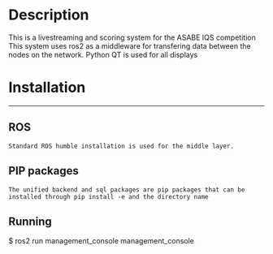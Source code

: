 # Description
This is a livestreaming and scoring system for the ASABE IQS competition
This system uses ros2 as a middleware for transfering data between the nodes on the network.
Python QT is used for all displays

# Installation
-------------
## ROS
    Standard ROS humble installation is used for the middle layer.

## PIP packages
    The unified backend and sql packages are pip packages that can be installed through pip install -e and the directory name


## Running
$ ros2 run management_console management_console 









